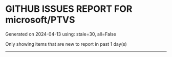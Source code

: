 
# GITHUB ISSUES REPORT FOR microsoft/PTVS


Generated on 2024-04-13 using: stale=30, all=False


Only showing items that are new to report in past 1 day(s)


---
